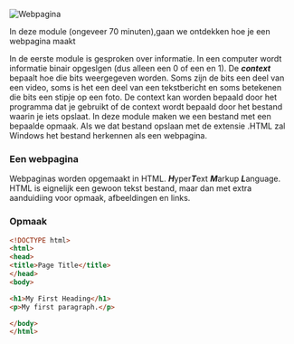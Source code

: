 ![Webpagina](https://cmd.camp/wp-content/uploads/2020/04/Screenshot-2018-11-07-at-10.59.37.png)

In deze module (ongeveer 70 minuten),gaan we ontdekken hoe je een webpagina maakt

In de eerste module is gesproken over informatie. In een computer wordt informatie binair opgeslgen (dus alleen een 0 of een en 1). De ***context*** bepaalt hoe die bits weergegeven worden. Soms zijn de bits een deel van een video, soms is het een deel van een tekstbericht en soms betekenen die bits een stipje op een foto. De context kan worden bepaald door het programma dat je gebruikt of de context wordt bepaald door het bestand waarin je iets opslaat. In deze module maken we een bestand met een bepaalde opmaak. Als we dat bestand opslaan met de extensie .HTML zal Windows het bestand herkennen als een webpagina. 


### Een webpagina 
Webpaginas worden opgemaakt in HTML. ***H***yper***T***ext ***M***arkup ***L***anguage. HTML is eignelijk een gewoon tekst bestand, maar dan met extra aanduidiing voor opmaak, afbeeldingen en links.

### Opmaak




```html
<!DOCTYPE html>
<html>
<head>
<title>Page Title</title>
</head>
<body>

<h1>My First Heading</h1>
<p>My first paragraph.</p>

</body>
</html> 
```

